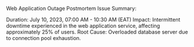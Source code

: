 Web Application Outage Postmortem Issue Summary:

Duration: July 10, 2023, 07:00 AM - 10:30 AM (EAT) Impact: Intermittent downtime experienced in the web application service, affecting approximately 25% of users. Root Cause: Overloaded database server due to connection pool exhaustion.

